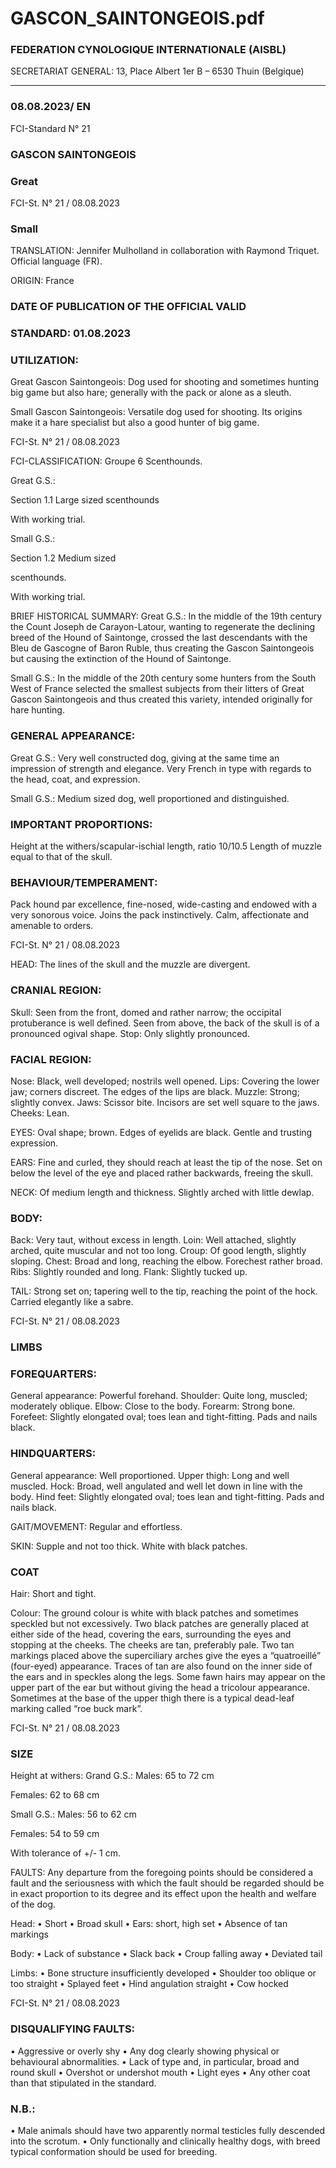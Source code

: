 # GASCON_SAINTONGEOIS.pdf


### FEDERATION CYNOLOGIQUE INTERNATIONALE (AISBL)


SECRETARIAT GENERAL: 13, Place Albert 1er  B – 6530 Thuin (Belgique)
______________________________________________________________________________


### 08.08.2023/ EN



FCI-Standard N° 21

### GASCON SAINTONGEOIS



### Great




FCI-St. N° 21 / 08.08.2023

### Small



TRANSLATION: Jennifer Mulholland in collaboration with
Raymond Triquet.  Official language (FR).

ORIGIN: France

### DATE OF PUBLICATION OF THE OFFICIAL VALID



### STANDARD: 01.08.2023



### UTILIZATION:


Great Gascon Saintongeois: Dog used for
shooting and sometimes hunting big game but also hare; generally
with the pack or alone as a sleuth.



Small Gascon Saintongeois: Versatile dog
used for shooting. Its origins make it a hare specialist but also a good
hunter of big game.


FCI-St. N° 21 / 08.08.2023

FCI-CLASSIFICATION:  Groupe 6
Scenthounds.


Great G.S.:


Section 1.1  Large sized scenthounds

With working trial.

Small G.S.:


Section 1.2  Medium sized


scenthounds.

With working trial.

BRIEF HISTORICAL SUMMARY: Great G.S.: In the middle of
the 19th century the Count Joseph de Carayon-Latour, wanting to
regenerate the declining breed of the  Hound of Saintonge, crossed
the last descendants with the Bleu de Gascogne of Baron Ruble, thus
creating the Gascon Saintongeois but causing the extinction of the
Hound of Saintonge.

Small G.S.: In the middle of the 20th century some hunters from the
South West of France selected the smallest subjects from their litters
of Great Gascon Saintongeois and thus created this variety, intended
originally for hare hunting.

### GENERAL APPEARANCE:


Great G.S.: Very well constructed dog, giving at the same time an
impression of strength and elegance.  Very French in type with
regards to the head, coat, and expression.

Small G.S.: Medium sized dog, well proportioned and distinguished.

### IMPORTANT PROPORTIONS:


Height at the withers/scapular-ischial length, ratio 10/10.5
Length of muzzle equal to that of the skull.

### BEHAVIOUR/TEMPERAMENT:


Pack hound par excellence, fine-nosed, wide-casting and endowed
with a very sonorous voice. Joins the pack instinctively. Calm,
affectionate and amenable to orders.


FCI-St. N° 21 / 08.08.2023

HEAD: The lines of the skull and the muzzle are divergent.

### CRANIAL REGION:


Skull: Seen from the front, domed and rather narrow; the occipital
protuberance is well defined.  Seen from above, the back of the skull
is of a pronounced ogival shape.
Stop: Only slightly pronounced.

### FACIAL REGION:


Nose: Black, well developed; nostrils well opened.
Lips: Covering the lower jaw; corners discreet. The edges of the lips
are black.
Muzzle: Strong; slightly convex.
Jaws: Scissor bite. Incisors are set well square to the jaws.
Cheeks: Lean.

EYES: Oval shape; brown. Edges of eyelids are black. Gentle and
trusting expression.

EARS: Fine and curled, they should reach at least the tip of the nose.
Set on below the level of the eye and placed rather backwards,
freeing the skull.

NECK: Of medium length and thickness. Slightly arched with little
dewlap.

### BODY:


Back: Very taut, without excess in length.
Loin: Well attached, slightly arched, quite muscular and not too long.
Croup: Of good length, slightly sloping.
Chest: Broad and long, reaching the elbow. Forechest rather broad.
Ribs: Slightly rounded and long.
Flank: Slightly tucked up.

TAIL: Strong set on; tapering well to the tip, reaching the point of
the hock. Carried elegantly like a sabre.



FCI-St. N° 21 / 08.08.2023


### LIMBS



### FOREQUARTERS:


General appearance: Powerful forehand.
Shoulder: Quite long, muscled; moderately oblique.
Elbow: Close to the body.
Forearm: Strong bone.
Forefeet: Slightly elongated oval; toes lean and tight-fitting. Pads and
nails black.

### HINDQUARTERS:


General appearance: Well proportioned.
Upper thigh: Long and well muscled.
Hock: Broad, well angulated and well let down in line with the body.
Hind feet: Slightly elongated oval; toes lean and tight-fitting. Pads
and nails black.

GAIT/MOVEMENT: Regular and effortless.

SKIN: Supple and not too thick. White with black patches.

### COAT


Hair: Short and tight.

Colour: The ground colour is white with black patches and
sometimes speckled but not excessively. Two black patches are
generally placed at either side of the head, covering the ears,
surrounding the eyes and stopping at the cheeks.  The cheeks are tan,
preferably pale.
Two tan markings placed above the superciliary arches give the eyes
a “quatroeillé” (four-eyed) appearance. Traces of tan are also found
on the inner side of the ears and in speckles along the legs.  Some
fawn hairs may appear on the upper part of the ear but without giving
the head a tricolour appearance.  Sometimes at the base of the upper
thigh there is a typical dead-leaf marking called “roe buck mark”.




FCI-St. N° 21 / 08.08.2023


### SIZE


Height at withers: Grand G.S.: Males:
65 to 72 cm



Females: 62 to 68 cm


Small G.S.: Males:
56 to 62 cm



Females: 54 to 59 cm

With tolerance of +/- 1 cm.

FAULTS: Any departure from the foregoing points should be
considered a fault and the seriousness with which the fault should be
regarded should be in exact proportion to its degree and its effect
upon the health and welfare of the dog.

Head:
•
Short
•
Broad skull
•
Ears: short, high set
•
Absence of tan markings

Body:
•
Lack of substance
•
Slack back
•
Croup falling away
•
Deviated tail

Limbs:
•
Bone structure insufficiently developed
•
Shoulder too oblique or too straight
•
Splayed feet
•
Hind angulation straight
•
Cow hocked




FCI-St. N° 21 / 08.08.2023

### DISQUALIFYING FAULTS:


•
Aggressive or overly shy
•
Any
dog
clearly showing
physical
or
behavioural
abnormalities.
•
Lack of type and, in particular, broad and round skull
•
Overshot or undershot mouth
•
Light eyes
•
Any other coat than that stipulated in the standard.

### N.B.:


•
Male animals should have two apparently normal testicles
fully descended into the scrotum.
•
Only functionally and clinically healthy dogs, with breed
typical conformation should be used for breeding.






